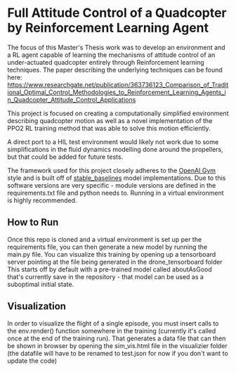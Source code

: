# Full Attitude Control of a Quadcopter by Reinforcement Learning Agent

The focus of this Master's Thesis work was to develop an environment and a RL agent capable of learning the mechanisms of attitude control of an under-actuated quadcopter entirely through Reinforcement learning techniques.  The paper describing the underlying techniques can be found here:
https://www.researchgate.net/publication/363736123_Comparison_of_Traditional_Optimal_Control_Methodologies_to_Reinforcement_Learning_Agents_in_Quadcopter_Attitude_Control_Applications

This project is focused on creating a computationally simplified environment describing quadcopter motion as well as a novel implementation of the PPO2 RL training method that was able to solve this motion efficiently.

A direct port to a HIL test environment would likely not work due to some simplifications in the fluid dynamics modelling done around the propellers, but that could be added for future tests.

The framework used for this project closely adheres to the [OpenAI Gym](https://github.com/openai/gym) style and is built off of [stable_baselines](https://github.com/hill-a/stable-baselines) model implementations. 
Due to this software versions are very specific - module versions are defined in the requirements.txt file and python needs to.  Running in a virtual environment is highly recommended.

## How to Run
Once this repo is cloned and a virtual environment is set up per the requirements file, you can then generate a new model by running the main.py file.
You can visualize this training by opening up a tensorboard server pointing at the file being generated in the drone_tensorboard folder
This starts off by default with a pre-trained model called aboutAsGood that's currently save in the repository - that model can be used as a suboptimal initial state.


## Visualization
In order to visualize the flight of a single episode, you must insert calls to the env.render() function somewhere in the training (currently it's called once at the end of the training run).
That generates a data file that can then be shown in browser by opening the sim_vis.html file in the visualizier folder (the datafile will have to be renamed to test.json for now if you don't want to update the code)
